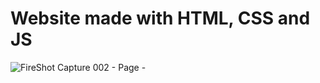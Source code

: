 # Website made with HTML, CSS and JS
![FireShot Capture 002 - Page - ](https://user-images.githubusercontent.com/105944007/179423158-c4f1ce6a-2227-427c-b91e-15fbd320fc67.png)
